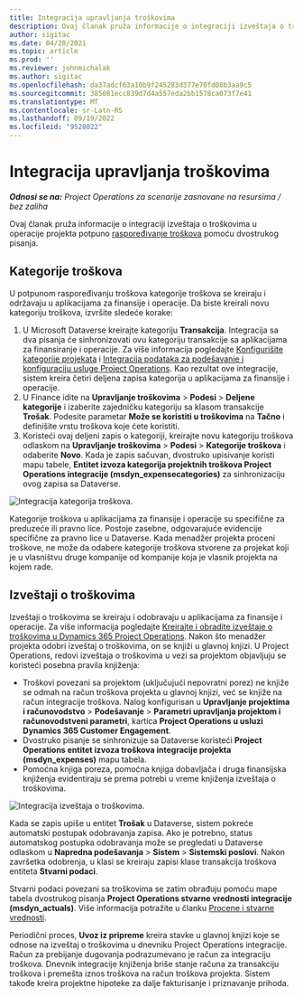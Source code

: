 ```yaml
---
title: Integracija upravljanja troškovima
description: Ovaj članak pruža informacije o integraciji izveštaja o troškovima u operacijama projekta pomoću dvostrukog pisanja.
author: sigitac
ms.date: 04/28/2021
ms.topic: article
ms.prod: ''
ms.reviewer: johnmichalak
ms.author: sigitac
ms.openlocfilehash: da37adcf63a10b9f245283d377e70fd08b3aa9c5
ms.sourcegitcommit: 385081ecc839d7d4a557eda2bb1578ca073f7e41
ms.translationtype: MT
ms.contentlocale: sr-Latn-RS
ms.lasthandoff: 09/19/2022
ms.locfileid: "9528022"
---
```

# <a name="expense-management-integration"></a>Integracija upravljanja troškovima

_**Odnosi se na:** Project Operations za scenarije zasnovane na resursima / bez zaliha_

Ovaj članak pruža informacije o integraciji izveštaja o troškovima u operacije projekta potpuno [raspoređivanje troškova](../expense/expense-overview.md) pomoću dvostrukog pisanja.

## <a name="expense-categories"></a>Kategorije troškova

U potpunom raspoređivanju troškova kategorije troškova se kreiraju i održavaju u aplikacijama za finansije i operacije. Da biste kreirali novu kategoriju troškova, izvršite sledeće korake:

1. U Microsoft Dataverse kreirajte kategoriju **Transakcija**. Integracija sa dva pisanja će sinhronizovati ovu kategoriju transakcije sa aplikacijama za finansiranje i operacije. Za više informacija pogledajte [Konfigurišite kategorije projekata](/dynamics365/project-operations/project-accounting/configure-project-categories) i [Integracija podataka za podešavanje i konfiguraciju usluge Project Operations](resource-dual-write-setup-integration.md). Kao rezultat ove integracije, sistem kreira četiri deljena zapisa kategorija u aplikacijama za finansije i operacije.
2. U Finance idite na **Upravljanje troškovima** > **Podesi** > **Deljene kategorije** i izaberite zajedničku kategoriju sa klasom transakcije **Trošak**. Podesite parametar **Može se koristiti u troškovima** na **Tačno** i definišite vrstu troškova koje ćete koristiti.
3. Koristeći ovaj deljeni zapis o kategoriji, kreirajte novu kategoriju troškova odlaskom na **Upravljanje troškovima** > **Podesi** > **Kategorije troškova** i odaberite **Novo**. Kada je zapis sačuvan, dvostruko upisivanje koristi mapu tabele, **Entitet izvoza kategorija projektnih troškova Project Operations integracije (msdyn\_expensecategories)** za sinhronizaciju ovog zapisa sa Dataverse.

  ![Integracija kategorija troškova.](./media/DW6ExpenseCategories.png)

Kategorije troškova u aplikacijama za finansije i operacije su specifične za preduzeće ili pravno lice. Postoje zasebne, odgovarajuće evidencije specifične za pravno lice u Dataverse. Kada menadžer projekta proceni troškove, ne može da odabere kategorije troškova stvorene za projekat koji je u vlasništvu druge kompanije od kompanije koja je vlasnik projekta na kojem rade. 

## <a name="expense-reports"></a>Izveštaji o troškovima

Izveštaji o troškovima se kreiraju i odobravaju u aplikacijama za finansije i operacije. Za više informacija pogledajte [Kreirajte i obradite izveštaje o troškovima u Dynamics 365 Project Operations](/training/modules/create-process-expense-reports/). Nakon što menadžer projekta odobri izveštaj o troškovima, on se knjiži u glavnoj knjizi. U Project Operations, redovi izveštaja o troškovima u vezi sa projektom objavljuju se koristeći posebna pravila knjiženja:

  - Troškovi povezani sa projektom (uključujući nepovratni porez) ne knjiže se odmah na račun troškova projekta u glavnoj knjizi, već se knjiže na račun integracije troškova. Nalog konfigurisan u **Upravljanje projektima i računovodstvo** > **Podešavanje** > **Parametri upravljanja projektom i računovodstveni parametri**, kartica **Project Operations u usluzi Dynamics 365 Customer Engagement**.
  - Dvostruko pisanje se sinhronizuje sa Dataverse koristeći **Project Operations entitet izvoza troškova integracije projekta (msdyn\_expenses)** mapu tabela.
  - Pomoćna knjiga poreza, pomoćna knjiga dobavljača i druga finansijska knjiženja evidentiraju se prema potrebi u vreme knjiženja izveštaja o troškovima.

  ![Integracija izveštaja o troškovima.](./media/DW6ExpenseReports.png)

Kada se zapis upiše u entitet **Trošak** u Dataverse, sistem pokreće automatski postupak odobravanja zapisa. Ako je potrebno, status automatskog postupka odobravanja može se pregledati u Dataverse odlaskom u **Napredna podešavanja** > **Sistem** > **Sistemski poslovi**. Nakon završetka odobrenja, u klasi se kreiraju zapisi klase transakcija troškova entiteta **Stvarni podaci**.

Stvarni podaci povezani sa troškovima se zatim obrađuju pomoću mape tabela dvostrukog pisanja **Project Operations stvarne vrednosti integracije (msdyn\_actuals)**. Više informacija potražite u članku [Procene i stvarne vrednosti](resource-dual-write-estimates-actuals.md).

Periodični proces, **Uvoz iz pripreme** kreira stavke u glavnoj knjizi koje se odnose na izveštaj o troškovima u dnevniku Project Operations integracije. Račun za prebijanje dugovanja podrazumevano je račun za integraciju troškova. Dnevnik integracije knjiženja briše stanje računa za transakciju troškova i premešta iznos troškova na račun troškova projekta. Sistem takođe kreira projektne hipoteke za dalje fakturisanje i priznavanje prihoda.
